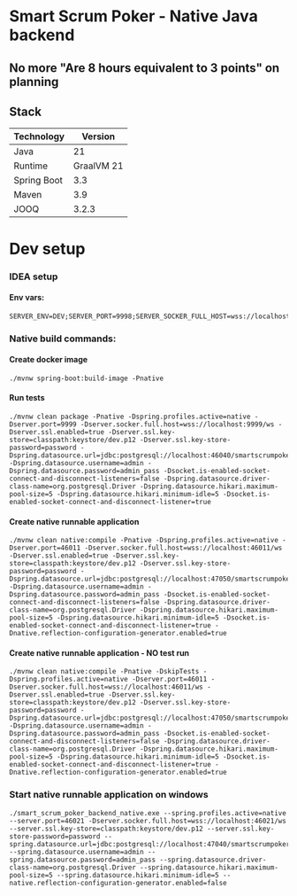 # Smart Scrum Poker - Native Java backend

## No more "Are 8 hours equivalent to 3 points" on planning

## Stack

| Technology  | Version    |
|-------------|------------|
| Java        | 21         |
| Runtime     | GraalVM 21 |
| Spring Boot | 3.3        |
| Maven       | 3.9        |
| JOOQ        | 3.2.3      |

# Dev setup

### IDEA setup

#### Env vars:

```
SERVER_ENV=DEV;SERVER_PORT=9998;SERVER_SOCKER_FULL_HOST=wss://localhost:9999/ws;SERVER_SSL_ENABLED=true;SERVER_SSL_KEY_STORE=classpath:keystore/dev.p12;SERVER_SSL_KEY_STORE_PASSWORD=password;SITE_DOMAIN=not.yet;SITE_FRONTEND_HOST=https://localhost:4200;SOCKET_IS_ENABLED_SOCKET_CONNECT_AND_DISCONNECT_LISTENERS=true;SPRING_DATASOURCE_HIKARI_MAXIMUM_POOL_SIZE=10;SPRING_DATASOURCE_HIKARI_MINIMUM_IDLE=10;SPRING_DATASOURCE_PASSWORD=admin_pass;SPRING_DATASOURCE_URL=jdbc:postgresql://localhost:46030/smartscrumpoker;SPRING_DATASOURCE_USERNAME=admin;NATIVE_REFLECTION_CONFIGURATION_GENERATOR_ENABLED=true
```

### Native build commands:

#### Create docker image

```shell
./mvnw spring-boot:build-image -Pnative
````

#### Run tests

```shell
./mvnw clean package -Pnative -Dspring.profiles.active=native -Dserver.port=9999 -Dserver.socker.full.host=wss://localhost:9999/ws -Dserver.ssl.enabled=true -Dserver.ssl.key-store=classpath:keystore/dev.p12 -Dserver.ssl.key-store-password=password -Dspring.datasource.url=jdbc:postgresql://localhost:46040/smartscrumpoker -Dspring.datasource.username=admin -Dspring.datasource.password=admin_pass -Dsocket.is-enabled-socket-connect-and-disconnect-listeners=false -Dspring.datasource.driver-class-name=org.postgresql.Driver -Dspring.datasource.hikari.maximum-pool-size=5 -Dspring.datasource.hikari.minimum-idle=5 -Dsocket.is-enabled-socket-connect-and-disconnect-listener=true
```

#### Create native runnable application

```shell
./mvnw clean native:compile -Pnative -Dspring.profiles.active=native -Dserver.port=46011 -Dserver.socker.full.host=wss://localhost:46011/ws -Dserver.ssl.enabled=true -Dserver.ssl.key-store=classpath:keystore/dev.p12 -Dserver.ssl.key-store-password=password -Dspring.datasource.url=jdbc:postgresql://localhost:47050/smartscrumpoker -Dspring.datasource.username=admin -Dspring.datasource.password=admin_pass -Dsocket.is-enabled-socket-connect-and-disconnect-listeners=false -Dspring.datasource.driver-class-name=org.postgresql.Driver -Dspring.datasource.hikari.maximum-pool-size=5 -Dspring.datasource.hikari.minimum-idle=5 -Dsocket.is-enabled-socket-connect-and-disconnect-listener=true -Dnative.reflection-configuration-generator.enabled=true
```

#### Create native runnable application - NO test run

```shell
./mvnw clean native:compile -Pnative -DskipTests -Dspring.profiles.active=native -Dserver.port=46011 -Dserver.socker.full.host=wss://localhost:46011/ws -Dserver.ssl.enabled=true -Dserver.ssl.key-store=classpath:keystore/dev.p12 -Dserver.ssl.key-store-password=password -Dspring.datasource.url=jdbc:postgresql://localhost:47050/smartscrumpoker -Dspring.datasource.username=admin -Dspring.datasource.password=admin_pass -Dsocket.is-enabled-socket-connect-and-disconnect-listeners=false -Dspring.datasource.driver-class-name=org.postgresql.Driver -Dspring.datasource.hikari.maximum-pool-size=5 -Dspring.datasource.hikari.minimum-idle=5 -Dsocket.is-enabled-socket-connect-and-disconnect-listener=true -Dnative.reflection-configuration-generator.enabled=true
```

### Start native runnable application on windows

```shell
./smart_scrum_poker_backend_native.exe --spring.profiles.active=native --server.port=46021 -Dserver.socker.full.host=wss://localhost:46021/ws --server.ssl.key-store=classpath:keystore/dev.p12 --server.ssl.key-store-password=password --spring.datasource.url=jdbc:postgresql://localhost:47040/smartscrumpoker --spring.datasource.username=admin --spring.datasource.password=admin_pass --spring.datasource.driver-class-name=org.postgresql.Driver --spring.datasource.hikari.maximum-pool-size=5 --spring.datasource.hikari.minimum-idle=5 --native.reflection-configuration-generator.enabled=false
```
